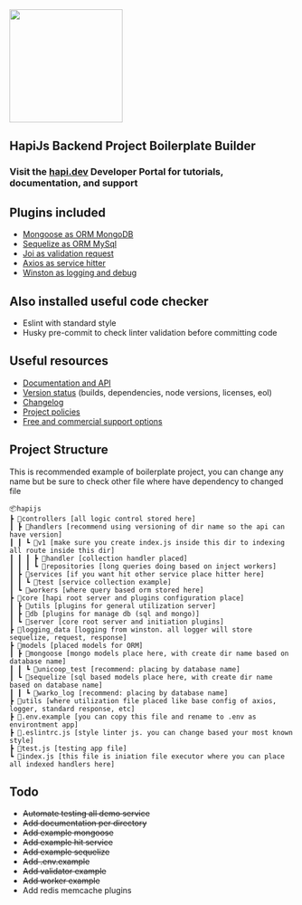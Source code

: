 <img src="https://raw.githubusercontent.com/hapijs/assets/master/images/hapi.png" width="200px" />

## HapiJs Backend Project Boilerplate Builder
### Visit the [hapi.dev](https://hapi.dev) Developer Portal for tutorials, documentation, and support

## Plugins included
- [Mongoose as ORM MongoDB](https://mongoosejs.com/docs/api.html)
- [Sequelize as ORM MySql](https://sequelize.org/master/)
- [Joi as validation request](https://joi.dev/api/)
- [Axios as service hitter](https://axios-http.com/docs/intro)
- [Winston as logging and debug](https://github.com/winstonjs/winston)

## Also installed useful code checker
- Eslint with standard style
- Husky pre-commit to check linter validation before committing code

## Useful resources
- [Documentation and API](https://hapi.dev/)
- [Version status](https://hapi.dev/resources/status/#hapi) (builds, dependencies, node versions, licenses, eol)
- [Changelog](https://hapi.dev/resources/changelog/)
- [Project policies](https://hapi.dev/policies/)
- [Free and commercial support options](https://hapi.dev/support/)

## Project Structure
This is recommended example of boilerplate project, you can change any name but be sure to check other file where have dependency to changed file
```
📦hapijs
┣ 📂controllers [all logic control stored here]
┃ ┣ 📂handlers [recommend using versioning of dir name so the api can have version]
┃ ┃ ┗ 📂v1 [make sure you create index.js inside this dir to indexing all route inside this dir]
┃ ┃ ┃ ┣ 📂handler [collection handler placed]
┃ ┃ ┃ ┗ 📂repositories [long queries doing based on inject workers]
┃ ┣ 📂services [if you want hit other service place hitter here]
┃ ┃ ┗ 📂test [service collection example]
┃ ┗ 📂workers [where query based orm stored here]
┣ 📂core [hapi root server and plugins configuration place]
┃ ┣ 📂utils [plugins for general utilization server]
┃ ┣ 📂db [plugins for manage db (sql and mongo)]
┃ ┗ 📂server [core root server and initiation plugins]
┣ 📂logging_data [logging from winston. all logger will store sequelize, request, response]
┣ 📂models [placed models for ORM]
┃ ┣ 📂mongoose [mongo models place here, with create dir name based on database name]
┃ ┃ ┗ 📂unicoop_test [recommend: placing by database name]
┃ ┗ 📂sequelize [sql based models place here, with create dir name based on database name]
┃ ┃ ┗ 📂warko_log [recommend: placing by database name]
┣ 📂utils [where utilization file placed like base config of axios, logger, standard response, etc]
┣ 📜.env.example [you can copy this file and rename to .env as environtment app]
┣ 📜.eslintrc.js [style linter js. you can change based your most known style]
┣ 📜test.js [testing app file]
┗ 📜index.js [this file is iniation file executor where you can place all indexed handlers here]
```

## Todo
- ~~Automate testing all demo service~~
- ~~Add documentation per directory~~
- ~~Add example mongoose~~
- ~~Add example hit service~~
- ~~Add example sequelize~~
- ~~Add .env.example~~
- ~~Add validator example~~
- ~~Add worker example~~
- Add redis memcache plugins

